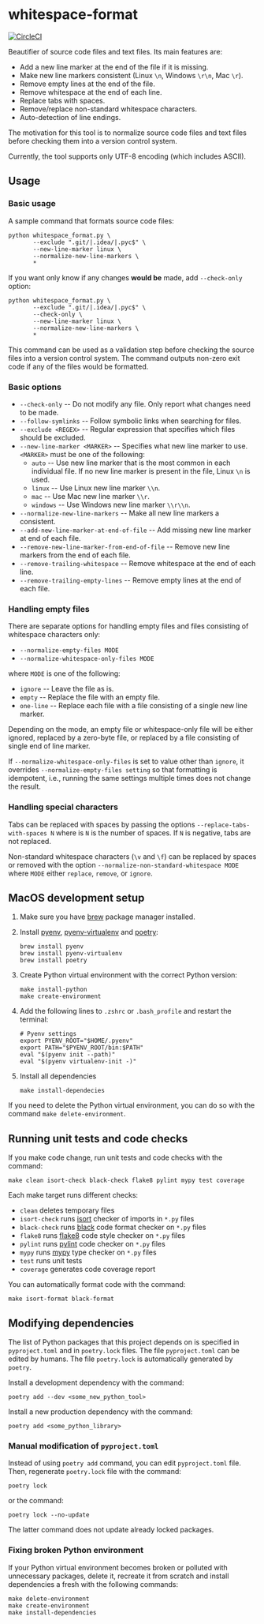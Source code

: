 # whitespace-format

[![CircleCI](https://dl.circleci.com/status-badge/img/gh/DavidPal/whitespace-format/tree/main.svg?style=svg)](https://dl.circleci.com/status-badge/redirect/gh/DavidPal/whitespace-format/tree/main)

Beautifier of source code files and text files. Its main features are:

* Add a new line marker at the end of the file if it is missing.
* Make new line markers consistent (Linux `\n`, Windows `\r\n`, Mac `\r`).
* Remove empty lines at the end of the file.
* Remove whitespace at the end of each line.
* Replace tabs with spaces.
* Remove/replace non-standard whitespace characters.
* Auto-detection of line endings.

The motivation for this tool is to normalize source code files and text files
before checking them into a version control system.

Currently, the tool supports only UTF-8 encoding (which includes ASCII).

## Usage

### Basic usage

A sample command that formats source code files:
```
python whitespace_format.py \
       --exclude ".git/|.idea/|.pyc$" \
       --new-line-marker linux \
       --normalize-new-line-markers \
       *
```

If you want only know if any changes **would be** made, add `--check-only` option:
```
python whitespace_format.py \
       --exclude ".git/|.idea/|.pyc$" \
       --check-only \
       --new-line-marker linux \
       --normalize-new-line-markers \
       *
```
This command can be used as a validation step before checking the source files
into a version control system.  The command outputs non-zero exit code if any
of the files would be formatted.

### Basic options

* `--check-only` -- Do not modify any file. Only report what changes need to be made.
* `--follow-symlinks` -- Follow symbolic links when searching for files.
* `--exclude <REGEX>` -- Regular expression that specifies which files should be excluded.
* `--new-line-marker <MARKER>` -- Specifies what new line marker to use. `<MARKER>` must be one
of the following:
  * `auto` -- Use new line marker that is the most common in each individual file.
  If no new line marker is present in the file, Linux `\n` is used.
  * `linux` -- Use Linux new line marker `\\n`.
  * `mac` -- Use Mac new line marker `\\r`.
  * `windows` -- Use Windows new line marker `\\r\\n`.
* `--normalize-new-line-markers` -- Make all new line markers a consistent.
* `--add-new-line-marker-at-end-of-file` -- Add missing new line marker at end of each file.
* `--remove-new-line-marker-from-end-of-file` -- Remove new line markers from the end of each file.
* `--remove-trailing-whitespace` -- Remove whitespace at the end of each line.
* `--remove-trailing-empty-lines` -- Remove empty lines at the end of each file.

### Handling empty files

There are separate options for handling empty files and files consisting of
whitespace characters only:

* `--normalize-empty-files MODE`
* `--normalize-whitespace-only-files MODE`

where `MODE` is one of the following:

* `ignore` -- Leave the file as is.
* `empty` -- Replace the file with an empty file.
* `one-line` -- Replace each file with a file consisting of a single new line marker.

Depending on the mode, an empty file or whitespace-only file will be either
ignored, replaced by a zero-byte file, or replaced by a file consisting of
single end of line marker.

If `--normalize-whitespace-only-files` is set to value other than `ignore`, it
overrides `--normalize-empty-files setting` so that formatting is idempotent,
i.e., running the same settings multiple times does not change the result.


### Handling special characters

Tabs can be replaced with spaces by passing the options
`--replace-tabs-with-spaces N` where is `N` is the number of spaces. If `N` is
negative, tabs are not replaced.

Non-standard whitespace characters (`\v` and `\f`) can be replaced by spaces or
removed with the option `--normalize-non-standard-whitespace MODE` where `MODE`
either `replace`, `remove`, or `ignore`.


## MacOS development setup

1) Make sure you have [brew](https://brew.sh/) package manager installed.

2) Install [pyenv](https://github.com/pyenv/pyenv), [pyenv-virtualenv](https://github.com/pyenv/pyenv-virtualenv)
   and [poetry](https://python-poetry.org/):
    ```shell
    brew install pyenv
    brew install pyenv-virtualenv
    brew install poetry
    ```

3) Create Python virtual environment with the correct Python version:
   ```shell
   make install-python
   make create-environment
   ```

4) Add the following lines to `.zshrc` or `.bash_profile` and restart the terminal:
   ```shell
   # Pyenv settings
   export PYENV_ROOT="$HOME/.pyenv"
   export PATH="$PYENV_ROOT/bin:$PATH"
   eval "$(pyenv init --path)"
   eval "$(pyenv virtualenv-init -)"
   ```

5) Install all dependencies
    ```shell
    make install-dependecies
    ```

If you need to delete the Python virtual environment, you can do so with the
command `make delete-environment`.

## Running unit tests and code checks

If you make code change, run unit tests and code checks with the command:
```shell
make clean isort-check black-check flake8 pylint mypy test coverage
```

Each make target runs different checks:
- `clean` deletes temporary files
- `isort-check` runs [isort](https://pycqa.github.io/isort/) checker of imports in `*.py` files
- `black-check` runs [black](https://github.com/psf/black/) code format checker on `*.py` files
- `flake8` runs [flake8](https://flake8.pycqa.org/) code style checker on `*.py` files
- `pylint` runs [pylint](https://pylint.org/) code checker on `*.py` files
- `mypy` runs [mypy](http://mypy-lang.org/) type checker on `*.py` files
- `test` runs unit tests
- `coverage` generates code coverage report

You can automatically format code with the command:
```shell
make isort-format black-format
```

## Modifying dependencies

The list of Python packages that this project depends on is specified in
`pyproject.toml` and in `poetry.lock` files. The file `pyproject.toml` can be
edited by humans. The file `poetry.lock` is automatically generated by `poetry`.

Install a development dependency with the command:
```shell
poetry add --dev <some_new_python_tool>
```

Install a new production dependency with the command:
```shell
poetry add <some_python_library>
```

### Manual modification of `pyproject.toml`

Instead of using `poetry add` command, you can edit `pyproject.toml` file. Then,
regenerate `poetry.lock` file with the command:
```shell
poetry lock
```
or the command:
```shell
poetry lock --no-update
```
The latter command does not update already locked packages.

### Fixing broken Python environment

If your Python virtual environment becomes broken or polluted with unnecessary
packages, delete it, recreate it from scratch and install dependencies a fresh
with the following commands:
```shell
make delete-environment
make create-environment
make install-dependencies
```
